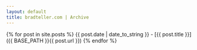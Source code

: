 ```yaml
---
layout: default
title: bradteller.com | Archive
---
```


{% for post in site.posts %}
  {{ post.date | date_to_string }} - [{{ post.title }}]({{ BASE_PATH }}{{ post.url }})
{% endfor %}